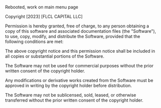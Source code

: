 Rebooted, work on main menu page

Copyright [2023] [FLCL CAPITAL LLC]

Permission is hereby granted, free of charge, to any person obtaining a copy of this software and associated documentation files (the "Software"), to use, copy, modify, and distribute the Software, provided that the following conditions are met:

The above copyright notice and this permission notice shall be included in all copies or substantial portions of the Software.

The Software may not be used for commercial purposes without the prior written consent of the copyright holder.

Any modifications or derivative works created from the Software must be approved in writing by the copyright holder before distribution.

The Software may not be sublicensed, sold, leased, or otherwise transferred without the prior written consent of the copyright holder.

